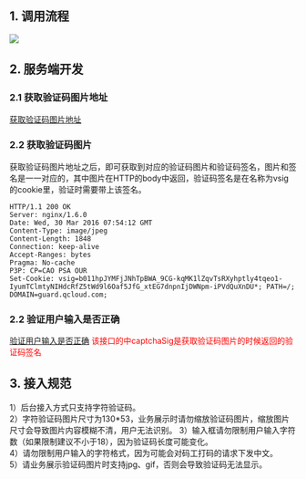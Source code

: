 ## 1. 调用流程
![](http://imgcache.tce.fsphere.cn/image/mccdn.qcloud.com/static/img/66b46b1e15fb998fb061a63156527f62/image.jpg)

## 2. 服务端开发
### 2.1 获取验证码图片地址
[获取验证码图片地址](http://tce.fsphere.cn/document/product/295/7840)
### 2.2 获取验证码图片
获取验证码图片地址之后，即可获取到对应的验证码图片和验证码签名，图片和签名是一一对应的，其中图片在HTTP的body中返回，验证码签名是在名称为vsig的cookie里，验证时需要带上该签名。
```
HTTP/1.1 200 OK
Server: nginx/1.6.0
Date: Wed, 30 Mar 2016 07:54:12 GMT
Content-Type: image/jpeg
Content-Length: 1848
Connection: keep-alive
Accept-Ranges: bytes
Pragma: No-cache
P3P: CP=CAO PSA OUR
Set-Cookie: vsig=b011hpJYMFjJNhTpBWA_9CG-kqMK1lZqvTsRXyhptly4tqeo1-IyumTClmtyNIHdcRfZ5tWd9l6Oaf5JfG_xtEG7dnpnIjDWNpm-iPVdQuXnDU*; PATH=/; DOMAIN=guard.qcloud.com;
```

### 2.2 验证用户输入是否正确
[验证用户输入是否正确](http://tce.fsphere.cn/document/product/295/7841)
<font color="red">该接口的中captchaSig是获取验证码图片的时候返回的验证码签名</font>

## 3. 接入规范
1）后台接入方式只支持字符验证码。  
2）字符验证码图片尺寸为130*53，业务展示时请勿缩放验证码图片，缩放图片尺寸会导致图片内容模糊不清，用户无法识别。
3）输入框请勿限制用户输入字符数（如果限制建议不小于18），因为验证码长度可能变化。  
4）请勿限制用户输入的字符格式，因为可能会对码工打码的请求下发中文。  
5）请业务展示验证码图片时支持jpg、gif，否则会导致验证码无法显示。  
